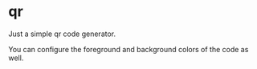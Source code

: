 # qr
Just a simple qr code generator.

You can configure the foreground and background colors of the code as well.